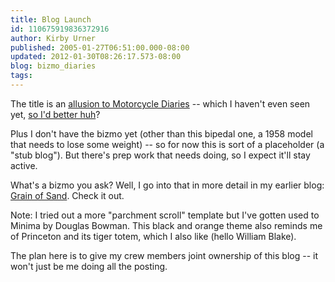 ```yaml
---
title: Blog Launch
id: 110675919836372916
author: Kirby Urner
published: 2005-01-27T06:51:00.000-08:00
updated: 2012-01-30T08:26:17.573-08:00
blog: bizmo_diaries
tags: 
---
```


The title is an [allusion to Motorcycle Diaries](http://www.flickr.com/photos/17157315@N00/1023791886/in/set-72157601248882665/) -- which I haven't even seen yet, [so I'd better huh](http://mybizmo.blogspot.com/2005/01/motorcycle-diaries-movie-review.html)?

Plus I don't have the bizmo yet (other than this bipedal one, a 1958 model that needs to lose some weight) -- so for now this is sort of a placeholder (a "stub blog"). But there's prep work that needs doing, so I expect it'll stay active.

What's a bizmo you ask?  Well, I go into that in more detail in my earlier blog:  [Grain of Sand](http://worldgame.blogspot.com/).  Check it out.

Note: I tried out a more "parchment scroll" template but I've gotten used to Minima by Douglas Bowman. This black and orange theme also reminds me of Princeton and its tiger totem, which I also like (hello William Blake).

The plan here is to give my crew members joint ownership of this blog -- it won't just be me doing all the posting.